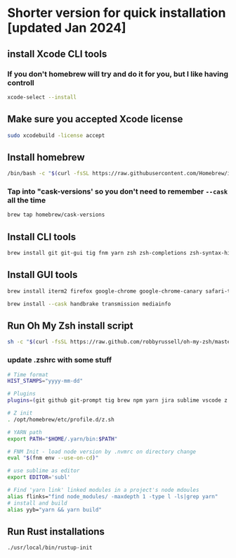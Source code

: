 # Shorter version for quick installation [updated Jan 2024]

## install Xcode CLI tools 

### If you don't homebrew will try and do it for you, but I like having controll

```bash
xcode-select --install
```

## Make sure you accepted Xcode license  

```bash
sudo xcodebuild -license accept
```

## Install homebrew

```bash
/bin/bash -c "$(curl -fsSL https://raw.githubusercontent.com/Homebrew/install/HEAD/install.sh)"
```

### Tap into "cask-versions' so you don't need to remember `--cask` all the time

```bash
brew tap homebrew/cask-versions
```

## Install CLI tools

```bash
brew install git git-gui tig fnm yarn zsh zsh-completions zsh-syntax-highlighting tldr z ag htop mas rustup-init
```

## Install GUI tools

```bash
brew install iterm2 firefox google-chrome google-chrome-canary safari-technology-preview firefox-nightly microsoft-edge-dev teamviewer charles alfred sublime-text visual-studio-code github vlc subler handbrake plex transmission mediainfo backblaze backblaze-downloader dropbox rsyncosx telegram signal discord adobe-creative-cloud blender steam steamcmd dosbox-x qlcolorcode qlstephen qlmarkdown quicklook-json qlimagesize suspicious-package apparency quicklookase qlvideo quicklook-csv

brew install --cask handbrake transmission mediainfo
```

## Run Oh My Zsh install script

```bash
sh -c "$(curl -fsSL https://raw.github.com/robbyrussell/oh-my-zsh/master/tools/install.sh)"
```

### update .zshrc with some stuff

```bash
# Time format
HIST_STAMPS="yyyy-mm-dd"

# Plugins
plugins=(git github git-prompt tig brew npm yarn jira sublime vscode z grunt macos sudo iterm2 rust swiftpm)

# Z init
. /opt/homebrew/etc/profile.d/z.sh

# YARN path
export PATH="$HOME/.yarn/bin:$PATH"

# FNM Init - load node version by .nvmrc on directory change
eval "$(fnm env --use-on-cd)"

# use sublime as editor
export EDITOR='subl'

# Find 'yarn link' linked modules in a project's node mdoules
alias flinks="find node_modules/ -maxdepth 1 -type l -ls|grep yarn"
# install and build
alias yyb="yarn && yarn build"
```

## Run Rust installations

```
./usr/local/bin/rustup-init
```
